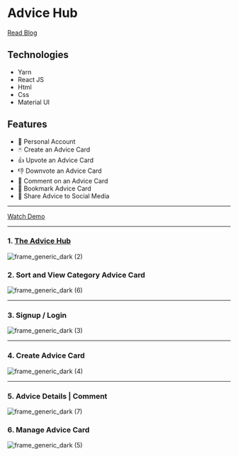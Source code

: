 # Advice Hub

[Read Blog](https://unclebigbay.com/introducing-the-advice-hub-a-centralized-advice-center-for-developers)

## Technologies
- Yarn
- React JS
- Html
- Css
- Material UI

## Features
- 👨‍ Personal Account 
- 🃏 Create an Advice Card
- 👍 Upvote an Advice Card
- 👎 Downvote an Advice Card
- 📧 Comment on an Advice Card
- 🔖 Bookmark Advice Card
- 🔗 Share Advice to Social Media

<hr />

[Watch Demo](https://youtu.be/DbMSdSJmV2c)

<hr />


### 1. [The Advice Hub](http://advicehub.tk/)
![frame_generic_dark (2)](https://user-images.githubusercontent.com/58919619/130798881-1650afb6-0b38-4eba-96f0-33b29b6377b9.png)


### 2. Sort and View Category Advice Card
![frame_generic_dark (6)](https://user-images.githubusercontent.com/58919619/130799407-bff2a68c-0aee-4a7e-9637-c5bd9bc51560.png)


<hr />

### 3. Signup / Login
![frame_generic_dark (3)](https://user-images.githubusercontent.com/58919619/130798929-8136aed7-d8b4-475b-b7dc-ce125b1b6329.png)



<hr />

### 4. Create Advice Card
![frame_generic_dark (4)](https://user-images.githubusercontent.com/58919619/130799042-aec914d3-7000-4631-b36a-8730a4ed1368.png)


<hr />

### 5. Advice Details | Comment
![frame_generic_dark (7)](https://user-images.githubusercontent.com/58919619/130799669-8cbf4604-6bd7-4f09-9099-44509cfaca01.png)


### 6. Manage Advice Card
![frame_generic_dark (5)](https://user-images.githubusercontent.com/58919619/130799110-30befe1a-f9a6-4be7-abe9-84321642a7a8.png)

